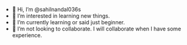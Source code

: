 - 👋 Hi, I’m @sahilnandal036s
- 👀 I’m interested in learning new things.
- 🌱 I’m currently learning or said just beginner.
- 💞️ I’m not looking to collaborate. I will collaborate when I have some experience.

<!---
sahilnandal036s/sahilnandal036s is a ✨ special ✨ repository because its `README.md` (this file) appears on your GitHub profile.
You can click the Preview link to take a look at your changes.
--->
